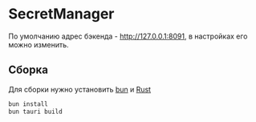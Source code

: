 # SecretManager
По умолчанию адрес бэкенда - http://127.0.0.1:8091, в настройках его можно изменить.

## Сборка
Для сборки нужно установить [bun](https://bun.com/) и [Rust](https://rust-lang.org/)
```bash
bun install
bun tauri build
```